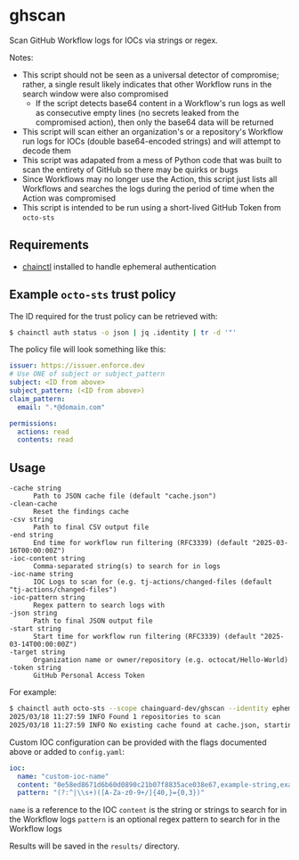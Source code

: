 # ghscan
Scan GitHub Workflow logs for IOCs via strings or regex.

Notes:
- This script should not be seen as a universal detector of compromise; rather, a single result likely indicates that other Workflow runs in the search window were also compromised
  - If the script detects base64 content in a Workflow's run logs as well as consecutive empty lines (no secrets leaked from the compromised action), then only the base64 data will be returned
- This script will scan either an organization's or a repository's Workflow run logs for IOCs (double base64-encoded strings) and will attempt to decode them
- This script was adapated from a mess of Python code that was built to scan the entirety of GitHub so there may be quirks or bugs
- Since Workflows may no longer use the Action, this script just lists all Workflows and searches the logs during the period of time when the Action was compromised
- This script is intended to be run using a short-lived GitHub Token from `octo-sts`

## Requirements

- [chainctl](https://edu.chainguard.dev/chainguard/administration/how-to-install-chainctl) installed to handle ephemeral authentication

## Example `octo-sts` trust policy

The ID required for the trust policy can be retrieved with:
```sh
$ chainctl auth status -o json | jq .identity | tr -d '"'
```

The policy file will look something like this:
```yaml
issuer: https://issuer.enforce.dev
# Use ONE of subject or subject_pattern
subject: <ID from above>
subject_pattern: (<ID from above>)
claim_pattern:
  email: ".*@domain.com"

permissions:
  actions: read
  contents: read
```

## Usage

```
-cache string
      Path to JSON cache file (default "cache.json")
-clean-cache
      Reset the findings cache
-csv string
      Path to final CSV output file
-end string
      End time for workflow run filtering (RFC3339) (default "2025-03-16T00:00:00Z")
-ioc-content string
      Comma-separated string(s) to search for in logs
-ioc-name string
      IOC Logs to scan for (e.g. tj-actions/changed-files (default "tj-actions/changed-files")
-ioc-pattern string
      Regex pattern to search logs with
-json string
      Path to final JSON output file
-start string
      Start time for workflow run filtering (RFC3339) (default "2025-03-14T00:00:00Z")
-target string
      Organization name or owner/repository (e.g. octocat/Hello-World)
-token string
      GitHub Personal Access Token
```

For example:
```sh
$ chainctl auth octo-sts --scope chainguard-dev/ghscan --identity ephemerality -- go run cmd/ghscan/main.go -target owner/repo -json="final.json" -csv="final.csv"
2025/03/18 11:27:59 INFO Found 1 repositories to scan
2025/03/18 11:27:59 INFO No existing cache found at cache.json, starting fresh
```

Custom IOC configuration can be provided with the flags documented above or added to `config.yaml`:
```yaml
ioc:
  name: "custom-ioc-name"
  content: "0e58ed8671d6b60d0890c21b07f8835ace038e67,example-string,example-string2"
  pattern: "(?:^|\\s+)([A-Za-z0-9+/]{40,}={0,3})"
```

`name` is a reference to the IOC
`content` is the string or strings to search for in the Workflow logs
`pattern` is an optional regex pattern to search for in the Workflow logs

Results will be saved in the `results/` directory.
